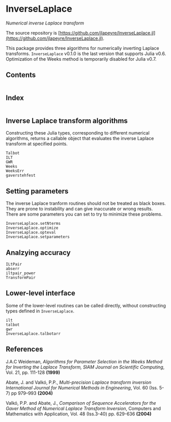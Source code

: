 # InverseLaplace

*Numerical inverse Laplace transform*

The source repository is [https://github.com/jlapeyre/InverseLaplace.jl](https://github.com/jlapeyre/InverseLaplace.jl).

This package provides three algorithms for numerically inverting Laplace transforms.
`InverseLaplace` v0.1.0 is the last version that supports Julia v0.6.
Optimization of the Weeks method is temporarily disabled for Julia v0.7.

## Contents

```@contents
```

## Index

```@index
```

## Inverse Laplace transform algorithms

Constructing these Julia types, corresponding to different numerical algorithms,
returns a callable object that evaluates the inverse Laplace transform at specified points.

```@docs
Talbot
ILT
GWR
Weeks
WeeksErr
gaverstehfest
```

## Setting parameters

The inverse Laplace tranform routines should not be treated as black boxes. They are
prone to instability and can give inaccurate or wrong results. There are some
parameters you can set to try to minimize these problems.

```@docs
InverseLaplace.setNterms
InverseLaplace.optimize
InverseLaplace.opteval
InverseLaplace.setparameters
```

## Analzying accuracy

```@docs
ILtPair
abserr
iltpair_power
TransformPair
```

## Lower-level interface

Some of the lower-level routines can be called directly, without constructing types defined in `InverseLaplace`.

```@docs
ilt
talbot
gwr
InverseLaplace.talbotarr
```

## References

J.A.C Weideman, *Algorithms for Parameter Selection in the Weeks Method for Inverting the Laplace Transform,
SIAM Journal on Scientific Computing*, Vol. 21, pp. 111-128 **(1999)**

Abate, J. and Valkó, P.P., *Multi-precision Laplace transform inversion
International Journal for Numerical Methods in Engineering*, Vol. 60 (Iss. 5-7) pp 979–993 **(2004)**

Valkó, P.P. and Abate, J.,
*Comparison of Sequence Accelerators for the Gaver Method of Numerical Laplace Transform Inversion*,
Computers and Mathematics with Application,  Vol. 48 (Iss.3-40) pp. 629-636 **(2004)**
